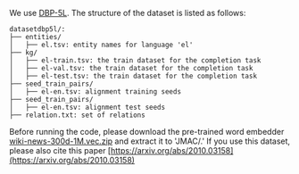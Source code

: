 We use [DBP-5L](https://github.com/vinhsuhi/JMAC/tree/master/datasetdbp5l). The structure of the dataset is listed as follows:


```
datasetdbp5l/:
├── entities/
│   ├── el.tsv: entity names for language 'el'
├── kg/
│   ├── el-train.tsv: the train dataset for the completion task
│   ├── el-val.tsv: the train dataset for the completion task
│   ├── el-test.tsv: the train dataset for the completion task
├── seed_train_pairs/
│   ├── el-en.tsv: alignment training seeds
├── seed_train_pairs/
│   ├── el-en.tsv: alignment test seeds
├── relation.txt: set of relations
```

Before running the code, please download the pre-trained word embedder [wiki-news-300d-1M.vec.zip](https://dl.fbaipublicfiles.com/fasttext/vectors-english/wiki-news-300d-1M.vec.zip) and extract it to 'JMAC/.'
If you use this dataset, please also cite this paper [https://arxiv.org/abs/2010.03158](https://arxiv.org/abs/2010.03158)
